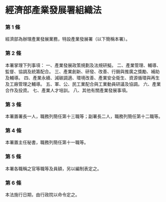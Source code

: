 # 經濟部產業發展署組織法

### 第 1 條

經濟部為辦理產業發展業務，特設產業發展署（以下簡稱本署）。

### 第 2 條

本署掌理下列事項：
一、產業發展政策規劃及法規研擬。
二、產業管理、輔導、監督、協調及統籌配合。
三、產業創新、研發、改善、行銷與推廣之獎勵、補助及輔導。
四、產業永續、減碳調適、環境改善、產業安全衛生、資源循環與再生及工廠管理之輔導。
五、軍、公、民工業配合與工業動員研議及協調。
六、產業合作及投資。
七、產業人才培訓。
八、其他有關產業發展事項。

### 第 3 條

本署置署長一人，職務列簡任第十三職等；副署長二人，職務列簡任第十二職等。

### 第 4 條

本署置主任秘書，職務列簡任第十一職等。

### 第 5 條

本署各職稱之官等職等及員額，另以編制表定之。

### 第 6 條

本法施行日期，由行政院以命令定之。
